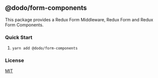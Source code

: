 ## @dodo/form-components

This package provides a Redux Form Middleware, Redux Form and Redux Form Components.

### Quick Start

1. `yarn add @dodo/form-components`

### License

[MIT](LICENSE)
